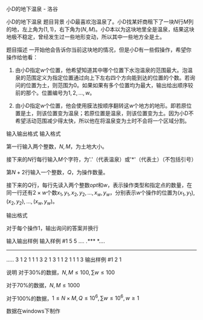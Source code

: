 



小D的地下温泉 - 洛谷














小D的地下温泉
题目背景
小D最喜欢泡温泉了。小D找某奸商租下了一块$N$行$M$列的地，左上角为$(1,1)$，右下角为$(N,M)$。小D本以为这块地里全是温泉，结果这块地极不稳定，曾经发生过一些地形变动，所以其中一些地方全是土。

题目描述
一开始他会告诉你当前这块地的情况，但是小D有一些假操作，希望你操作给他看：

1. 由小D指定$w$个位置，他希望知道其中哪个位置下水泡温泉的范围最大。泡温泉的范围定义为指定位置通过向上下左右四个方向能到达的位置的个数。若询问的位置为土，则范围为0。如果如果有多个位置均为最大，输出给出顺序较前的那个。位置编号为$1,2,...,w$。

2. 由小D指定$w$个位置，他会使用膜法按顺序翻转这$w$个地方的地形。即若原位置是土，则该位置变为温泉；若原位置是温泉，则该位置变为土。因为小D不希望活动范围减少得太快，所以他在将温泉变为土时不会将一个区域分割。

输入输出格式
输入格式

第一行输入两个整数，$N,M$，为土地大小。

接下来的$N$行每行输入$M$个字符，为'.'（代表温泉）或'\*'（代表土）（不包括引号）

第$N+2$行输入一个整数，$Q$，为操作数量。

接下来的$Q$行，每行先读入两个整数$opt$和$w$，表示操作类型和指定点的数量，在同一行还有$2\times w$个数$x_{1},y_{1},x_{2},y_{2},...,x_{w},y_{w}$，分别表示$w$个操作的位置为$(x_{1},y_{1}),(x_{2},y_{2}),...,(x_{w},y_{w})$。

输出格式

对于每个操作1，输出询问的答案并换行

输入输出样例
输入样例 #1
5 5
.*...
.****
*....
*****
.....
3
1 2 1 1 1 3
2 1 3 1
1 2 1 1 1 3
输出样例 #1
2
1

说明
对于30%的数据，$N,M\le 100,\sum w\le 100$

对于70%的数据，$N,M\le 1000$

对于100%的数据，$1\le N\times M,Q\le 10^{6},\sum w\le 10^{6},w\geq 1$

数据在windows下制作







